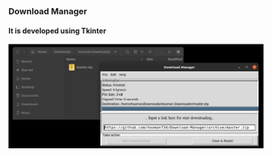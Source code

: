 ### Download Manager

#### It is developed using Tkinter

![Idle](https://github.com/hooman734/Download-Manager/blob/master/screenshots/download_manager.png)
